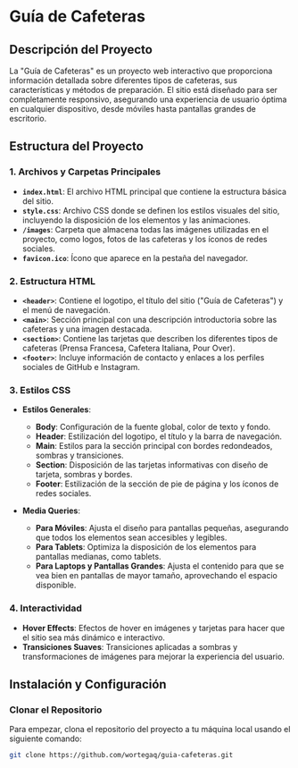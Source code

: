 # Guía de Cafeteras

## Descripción del Proyecto

La "Guía de Cafeteras" es un proyecto web interactivo que proporciona información detallada sobre diferentes tipos de cafeteras, 
sus características y métodos de preparación. El sitio está diseñado para ser completamente responsivo, asegurando una experiencia 
de usuario óptima en cualquier dispositivo, desde móviles hasta pantallas grandes de escritorio.

## Estructura del Proyecto

### 1. **Archivos y Carpetas Principales**
   - **`index.html`**: El archivo HTML principal que contiene la estructura básica del sitio.
   - **`style.css`**: Archivo CSS donde se definen los estilos visuales del sitio, incluyendo la disposición de los elementos y las animaciones.
   - **`/images`**: Carpeta que almacena todas las imágenes utilizadas en el proyecto, como logos, fotos de las cafeteras y los íconos de redes sociales.
   - **`favicon.ico`**: Ícono que aparece en la pestaña del navegador.

### 2. **Estructura HTML**
   - **`<header>`**: Contiene el logotipo, el título del sitio ("Guía de Cafeteras") y el menú de navegación.
   - **`<main>`**: Sección principal con una descripción introductoria sobre las cafeteras y una imagen destacada.
   - **`<section>`**: Contiene las tarjetas que describen los diferentes tipos de cafeteras (Prensa Francesa, Cafetera Italiana, Pour Over).
   - **`<footer>`**: Incluye información de contacto y enlaces a los perfiles sociales de GitHub e Instagram.

### 3. **Estilos CSS**
   - **Estilos Generales**:
     - **Body**: Configuración de la fuente global, color de texto y fondo.
     - **Header**: Estilización del logotipo, el título y la barra de navegación.
     - **Main**: Estilos para la sección principal con bordes redondeados, sombras y transiciones.
     - **Section**: Disposición de las tarjetas informativas con diseño de tarjeta, sombras y bordes.
     - **Footer**: Estilización de la sección de pie de página y los íconos de redes sociales.

   - **Media Queries**:
     - **Para Móviles**: Ajusta el diseño para pantallas pequeñas, asegurando que todos los elementos sean accesibles y legibles.
     - **Para Tablets**: Optimiza la disposición de los elementos para pantallas medianas, como tablets.
     - **Para Laptops y Pantallas Grandes**: Ajusta el contenido para que se vea bien en pantallas de mayor tamaño, aprovechando el espacio disponible.

### 4. **Interactividad**
   - **Hover Effects**: Efectos de hover en imágenes y tarjetas para hacer que el sitio sea más dinámico e interactivo.
   - **Transiciones Suaves**: Transiciones aplicadas a sombras y transformaciones de imágenes para mejorar la experiencia del usuario.

## Instalación y Configuración

### Clonar el Repositorio
Para empezar, clona el repositorio del proyecto a tu máquina local usando el siguiente comando:

```bash
git clone https://github.com/wortegaq/guia-cafeteras.git
